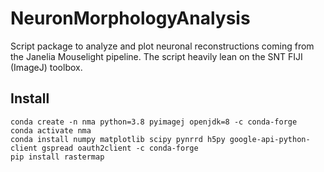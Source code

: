 # NeuronMorphologyAnalysis
Script package to analyze and plot neuronal reconstructions coming from the Janelia Mouselight pipeline. The script heavily lean on the SNT FIJI (ImageJ) toolbox.
## Install
```
conda create -n nma python=3.8 pyimagej openjdk=8 -c conda-forge
conda activate nma
conda install numpy matplotlib scipy pynrrd h5py google-api-python-client gspread oauth2client -c conda-forge
pip install rastermap
```
